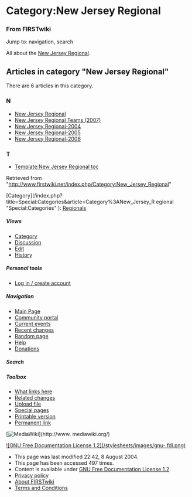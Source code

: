 # Category:New Jersey Regional

### From FIRSTwiki

Jump to: navigation, search

All about the [New Jersey Regional](/index.php/New_Jersey_Regional "New Jersey
Regional" ).

  

## Articles in category "New Jersey Regional"

There are 6 articles in this category.

### N

  * [New Jersey Regional](/index.php/New_Jersey_Regional "New Jersey Regional" )
  * [New Jersey Regional Teams (2007)](/index.php/New_Jersey_Regional_Teams_%282007%29 "New Jersey Regional Teams \(2007\)" )
  * [New Jersey Regional-2004](/index.php/New_Jersey_Regional-2004 "New Jersey Regional-2004" )
  * [New Jersey Regional-2005](/index.php/New_Jersey_Regional-2005 "New Jersey Regional-2005" )
  * [New Jersey Regional-2006](/index.php/New_Jersey_Regional-2006 "New Jersey Regional-2006" )

### T

  * [Template:New Jersey Regional toc](/index.php/Template:New_Jersey_Regional_toc "Template:New Jersey Regional toc" )

Retrieved from
"<http://www.firstwiki.net/index.php/Category:New_Jersey_Regional>"

[Category](/index.php?title=Special:Categories&article=Category%3ANew_Jersey_R
egional "Special:Categories" ): [Regionals](/index.php/Category:Regionals
"Category:Regionals" )

##### Views

  * [Category](/index.php/Category:New_Jersey_Regional)
  * [Discussion](/index.php?title=Category_talk:New_Jersey_Regional&action=edit)
  * [Edit](/index.php?title=Category:New_Jersey_Regional&action=edit)
  * [History](/index.php?title=Category:New_Jersey_Regional&action=history)

##### Personal tools

  * [Log in / create account](/index.php?title=Special:Userlogin&returnto=Category:New_Jersey_Regional)

[](/index.php/Main_Page "Main Page" )

##### Navigation

  * [Main Page](/index.php/Main_Page)
  * [Community portal](/index.php/FIRSTwiki:Community_portal)
  * [Current events](/index.php/Current_events)
  * [Recent changes](/index.php/Special:Recentchanges)
  * [Random page](/index.php/Special:Random)
  * [Help](/index.php/Help:Contents)
  * [Donations](/index.php/FIRSTwiki:Site_support)

##### Search



##### Toolbox

  * [What links here](/index.php/Special:Whatlinkshere/Category:New_Jersey_Regional)
  * [Related changes](/index.php/Special:Recentchangeslinked/Category:New_Jersey_Regional)
  * [Upload file](/index.php/Special:Upload)
  * [Special pages](/index.php/Special:Specialpages)
  * [Printable version](/index.php?title=Category:New_Jersey_Regional&printable=yes)
  * [Permanent link](/index.php?title=Category:New_Jersey_Regional&oldid=39799)

[![MediaWiki](/skins/common/images/poweredby_mediawiki_88x31.png)](http://www.
mediawiki.org/)

[![GNU Free Documentation License 1.2](/stylesheets/images/gnu-
fdl.png)](http://www.gnu.org/copyleft/fdl.html)

  * This page was last modified 22:42, 8 August 2004.
  * This page has been accessed 497 times.
  * Content is available under [GNU Free Documentation License 1.2](http://www.gnu.org/copyleft/fdl.html "http://www.gnu.org/copyleft/fdl.html" ).
  * [Privacy policy](/index.php/FIRSTwiki:Privacy_policy "FIRSTwiki:Privacy policy" )
  * [About FIRSTwiki](/index.php/FIRSTwiki:About "FIRSTwiki:About" )
  * [Terms and Conditions](/index.php/FIRSTwiki:Terms_and_conditions "FIRSTwiki:Terms and conditions" )

